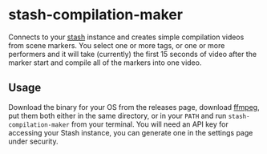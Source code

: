 # stash-compilation-maker

Connects to your [stash](https://github.com/stashapp/stash) instance and creates simple 
compilation videos from scene markers. You select one or more tags, or one or more performers
and it will take (currently) the first 15 seconds of video after the marker start and compile
all of the markers into one video.

## Usage
Download the binary for your OS from the releases page, download [ffmpeg](https://ffmpeg.org/download.html), 
put them both either in the same directory, or in your `PATH` and run `stash-compilation-maker` from your terminal.
You will need an API key for accessing your Stash instance, you can generate one in the settings page under security.
